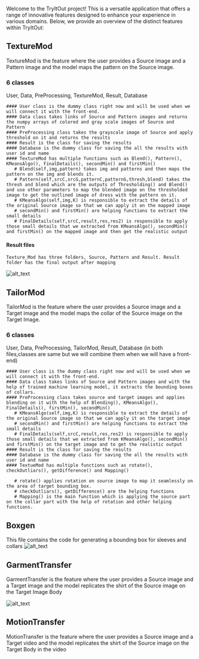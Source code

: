 Welcome to the TryItOut project! This is a versatile application that offers a range of innovative features designed to enhance your experience in various domains. Below, we provide an overview of the distinct features within TryItOut:

## TextureMod
TextureMod is the feature where the user provides a Source image and a Pattern image and the model maps the pattern on the Source image.

### 6 classes
User, Data, PreProcessing, TextureMod, Result, Database

    #### User class is the dummy class right now and will be used when we will connect it with the front-end.
    #### Data class takes links of Source and Pattern images and returns the numpy arrays of colored and gray scale images of Source and Pattern
    #### PreProcessing class takes the grayscale image of Source and apply threshold on it and returns the results 
    #### Result is the class for saving the results
    #### Database is the dummy class for saving the all the results with user id and name
    #### TextureMod has multiple functions such as Blend(), Pattern(), KMeansAlgo(), FinalDetails(), secondMin() and firstMin()
       # Blend(self,img,pattern) takes img and patterns and then maps the pattern on the img and blends it.
       # Pattern(self,srcC,srcG,patternC,patternG,thresh,blend) takes the thresh and blend which are the outputs of Thresholding() and Blend() and use other parameters to map the blended image on the thresholded image to get the outlined image of dress with the pattern on it.
       # KMeansAlgo(self,img,K) is responsible to extract the details of the original Source image so that we can apply it on the mapped image
       # secondMin() and firstMin() are helping functions to extract the small details
       # FinalDetails(self,srcC,result,res,res2) is responsible to apply those small details that we extracted from KMeansAlgo(), secondMin() and firstMin() on the mapped image and then get the realistic output
#### Result files
    Texture_Mod has three folders, Source, Pattern and Result. Result folder has the final output after mapping
![alt_text](https://user-images.githubusercontent.com/63001234/115640203-d0fd8c80-a32f-11eb-947f-ac1ac74c3090.png)



## TailorMod
TailorMod is the feature where the user provides a Source image and a Target image and the model maps the collar of the Source image on the Target Image.

### 6 classes
User, Data, PreProcessing, TailorMod, Result, Database (in both files,classes are same but we will combine them when we will have a front-end)

    #### User class is the dummy class right now and will be used when we will connect it with the front-end.
    #### Data class takes links of Source and Pattern images and with the help of trained machine learning model, it extracts the bounding boxes of collars.
    #### PreProcessing class takes source and target images and applies blending on it with the help of Blending(), KMeansAlgo(), FinalDetails(), firstMin(), secondMin()
       # KMeansAlgo(self,img,K) is responsible to extract the details of the original Source image so that we can apply it on the target image
       # secondMin() and firstMin() are helping functions to extract the small details
       # FinalDetails(self,srcC,result,res,res2) is responsible to apply those small details that we extracted from KMeansAlgo(), secondMin() and firstMin() on the target image and to get the realistic output
    #### Result is the class for saving the results
    #### Database is the dummy class for saving the all the results with user id and name
    #### TextueMod has multiple functions such as rotate(), checkOutliars(), getDifference() and Mapping()

       # rotate() applies rotation on source image to map it seamlessly on the area of target bounding box.
       # checkOutliars(), getDifference() are the helping functions
       # Mapping() is the main function which is applying the source part on the collar part with the help of rotation and other helping functions.


## Boxgen
This file contains the code for generating a bounding box for sleeves and collars
![alt_text](https://user-images.githubusercontent.com/63001234/115639071-208e8900-a32d-11eb-9279-5213a0479fab.png)

## GarmentTransfer
GarmentTransfer is the feature where the user provides a Source image and a Target image and the model replicates the shirt of the Source image on the Target Image Body

![alt_text](https://user-images.githubusercontent.com/63001234/115639164-5d5a8000-a32d-11eb-9130-aea1d5095261.png)

## MotionTransfer
MotionTransfer is the feature where the user provides a Source image and a Target video and the model replicates the shirt of the Source image on the Target Body in the video





